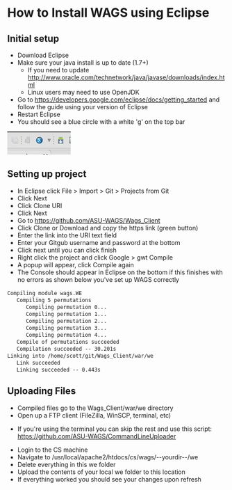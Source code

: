 # How to Install WAGS using Eclipse

## Initial setup
 * Download Eclipse
 * Make sure your java install is up to date (1.7+)
    - If you need to update http://www.oracle.com/technetwork/java/javase/downloads/index.html
    - Linux users may need to use OpenJDK
 * Go to https://developers.google.com/eclipse/docs/getting_started and follow the guide using your version of Eclipse
 * Restart Eclipse
 * You should see a blue circle with a white 'g' on the top bar
 
![Alt text](/googleg.png?raw=true "The G")

## Setting up project
 * In Eclipse click File > Import > Git > Projects from Git
 * Click Next
 * Click Clone URI
 * Click Next
 * Go to https://github.com/ASU-WAGS/Wags_Client
 * Click Clone or Download and copy the https link (green button)
 * Enter the link into the URI text field
 * Enter your Gitgub username and password at the bottom
 * Click next until you can click finish
 * Right click the project and click Google > gwt Compile
 * A popup will appear, click Compile again
 * The Console should appear in Eclipse on the bottom if this finishes with no errors as shown below you've set up WAGS correctly
 
```
Compiling module wags.WE
   Compiling 5 permutations
      Compiling permutation 0...
      Compiling permutation 1...
      Compiling permutation 2...
      Compiling permutation 3...
      Compiling permutation 4...
   Compile of permutations succeeded
   Compilation succeeded -- 30.201s
Linking into /home/scott/git/Wags_Client/war/we
   Link succeeded
   Linking succeeded -- 0.443s
```

## Uploading Files
 * Compiled files go to the Wags_Client/war/we directory
 * Open up a FTP client (FileZilla, WinSCP, terminal, etc)
  - If you're using the terminal you can skip the rest and use this script: https://github.com/ASU-WAGS/CommandLineUploader
 * Login to the CS machine
 * Navigate to /usr/local/apache2/htdocs/cs/wags/--yourdir--/we
 * Delete everything in this we folder 
 * Upload the contents of your local we folder to this location
 * If everything worked you should see your changes upon refresh
